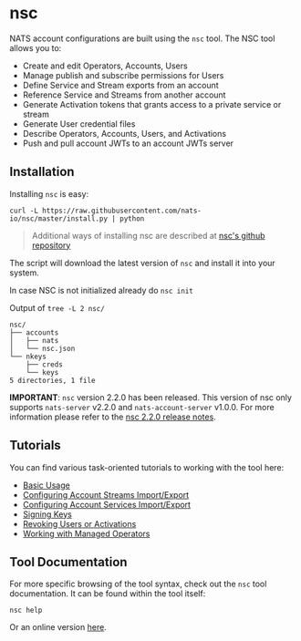 # nsc

NATS account configurations are built using the `nsc` tool. The NSC tool allows you to:

* Create and edit Operators, Accounts, Users
* Manage publish and subscribe permissions for Users
* Define Service and Stream exports from an account
* Reference Service and Streams from another account 
* Generate Activation tokens that grants access to a private service or stream
* Generate User credential files
* Describe Operators, Accounts, Users, and Activations
* Push and pull account JWTs to an account JWTs server

## Installation

Installing `nsc` is easy:

```shell
curl -L https://raw.githubusercontent.com/nats-io/nsc/master/install.py | python
```
> Additional ways of installing nsc are described at [nsc's github repository](https://github.com/nats-io/nats.deno#installation)

The script will download the latest version of `nsc` and install it into your system.

In case NSC is not initialized already do `nsc init`

Output of `tree -L 2 nsc/`
```text
nsc/
├── accounts
│   ├── nats
│   └── nsc.json
└── nkeys
    ├── creds
    └── keys
5 directories, 1 file
```

**IMPORTANT**: `nsc` version 2.2.0 has been released. This version of nsc only supports `nats-server` v2.2.0 and `nats-account-server` v1.0.0. For more information please refer to the [nsc 2.2.0 release notes](https://github.com/nats-io/nsc/releases/tag/2.2.0).

## Tutorials

You can find various task-oriented tutorials to working with the tool here:

* [Basic Usage](basics.md)
* [Configuring Account Streams Import/Export](streams.md)
* [Configuring Account Services Import/Export](services.md)
* [Signing Keys](signing_keys.md)
* [Revoking Users or Activations](revocation.md)
* [Working with Managed Operators](managed.md)

## Tool Documentation

For more specific browsing of the tool syntax, check out the `nsc` tool documentation. It can be found within the tool itself:

```shell
nsc help
```

Or an online version [here](https://nats-io.github.io/nsc).

